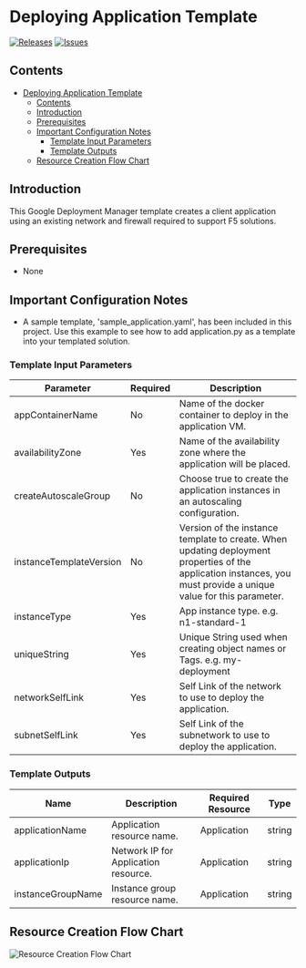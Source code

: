 # Deploying Application Template

[![Releases](https://img.shields.io/github/release/f5networks/f5-google-gdm-templates-v2.svg)](https://github.com/f5networks/f5-google-gdm-templates-v2/releases)
[![Issues](https://img.shields.io/github/issues/f5networks/f5-google-gdm-templates-v2.svg)](https://github.com/f5networks/f5-google-gdm-templates-v2/issues)

## Contents

- [Deploying Application Template](#deploying-application-template)
  - [Contents](#contents)
  - [Introduction](#introduction)
  - [Prerequisites](#prerequisites)
  - [Important Configuration Notes](#important-configuration-notes)
    - [Template Input Parameters](#template-input-parameters)
    - [Template Outputs](#template-outputs)
  - [Resource Creation Flow Chart](#resource-creation-flow-chart)

## Introduction

This Google Deployment Manager template creates a client application using an existing network and firewall required to support F5 solutions.

## Prerequisites

 - None

## Important Configuration Notes

 - A sample template, 'sample_application.yaml', has been included in this project. Use this example to see how to add application.py as a template into your templated solution.

### Template Input Parameters

| Parameter | Required | Description |
| --- | --- | --- |
| appContainerName | No | Name of the docker container to deploy in the application VM. |
| availabilityZone | Yes | Name of the availability zone where the application will be placed. |
| createAutoscaleGroup | No | Choose true to create the application instances in an autoscaling configuration. |
| instanceTemplateVersion | No | Version of the instance template to create. When updating deployment properties of the application instances, you must provide a unique value for this parameter. |
| instanceType | Yes | App instance type. e.g. n1-standard-1 |
| uniqueString | Yes | Unique String used when creating object names or Tags. e.g. my-deployment |
| networkSelfLink | Yes | Self Link of the network to use to deploy the application. |
| subnetSelfLink | Yes | Self Link of the subnetwork to use to deploy the application. |

### Template Outputs

| Name | Description | Required Resource | Type |
| --- | --- | --- | --- |
| applicationName | Application resource name. | Application | string |
| applicationIp | Network IP for Application resource. | Application | string |
| instanceGroupName | Instance group resource name. | Application | string |

## Resource Creation Flow Chart

![Resource Creation Flow Chart](https://github.com/F5Networks/f5-google-gdm-templates-v2/blob/master/examples/images/google-application-module.png)